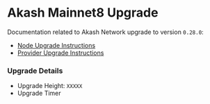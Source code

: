 # Akash Mainnet8 Upgrade

Documentation related to Akash Network upgrade to version `0.28.0`:

* [Node Upgrade Instructions](v0.24.0-upgrade-docs.md)
* [Provider Upgrade Instructions](mainnet6-provider-upgrade-procedure.md)

### Upgrade Details

* Upgrade Height: `XXXXX`
* Upgrade Timer

